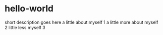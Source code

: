 # hello-world
short description goes here
a little about myself 1
a little more about myself 2
little less myself 3
